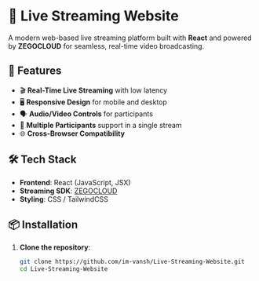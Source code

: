 # 🎥 Live Streaming Website

A modern web-based live streaming platform built with **React** and powered by **ZEGOCLOUD** for seamless, real-time video broadcasting.

## 🚀 Features

- 🎬 **Real-Time Live Streaming** with low latency
- 🖥️ **Responsive Design** for mobile and desktop
- 🗣️ **Audio/Video Controls** for participants
- 👥 **Multiple Participants** support in a single stream
- 🌐 **Cross-Browser Compatibility**

## 🛠️ Tech Stack

- **Frontend**: React (JavaScript, JSX)
- **Streaming SDK**: [ZEGOCLOUD](https://www.zegocloud.com/)
- **Styling**: CSS / TailwindCSS 

## 📦 Installation

1. **Clone the repository**:
   ```bash
   git clone https://github.com/im-vansh/Live-Streaming-Website.git
   cd Live-Streaming-Website
